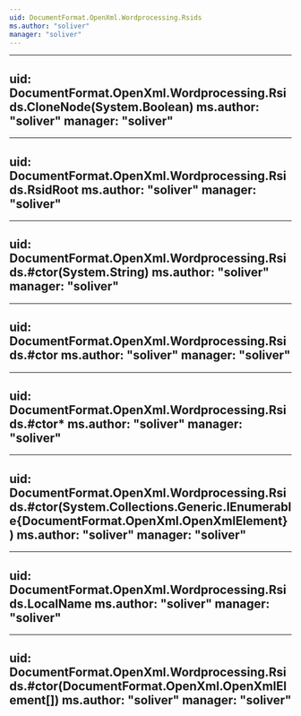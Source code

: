 ```yaml
---
uid: DocumentFormat.OpenXml.Wordprocessing.Rsids
ms.author: "soliver"
manager: "soliver"
---
```


---
uid: DocumentFormat.OpenXml.Wordprocessing.Rsids.CloneNode(System.Boolean)
ms.author: "soliver"
manager: "soliver"
---

---
uid: DocumentFormat.OpenXml.Wordprocessing.Rsids.RsidRoot
ms.author: "soliver"
manager: "soliver"
---

---
uid: DocumentFormat.OpenXml.Wordprocessing.Rsids.#ctor(System.String)
ms.author: "soliver"
manager: "soliver"
---

---
uid: DocumentFormat.OpenXml.Wordprocessing.Rsids.#ctor
ms.author: "soliver"
manager: "soliver"
---

---
uid: DocumentFormat.OpenXml.Wordprocessing.Rsids.#ctor*
ms.author: "soliver"
manager: "soliver"
---

---
uid: DocumentFormat.OpenXml.Wordprocessing.Rsids.#ctor(System.Collections.Generic.IEnumerable{DocumentFormat.OpenXml.OpenXmlElement})
ms.author: "soliver"
manager: "soliver"
---

---
uid: DocumentFormat.OpenXml.Wordprocessing.Rsids.LocalName
ms.author: "soliver"
manager: "soliver"
---

---
uid: DocumentFormat.OpenXml.Wordprocessing.Rsids.#ctor(DocumentFormat.OpenXml.OpenXmlElement[])
ms.author: "soliver"
manager: "soliver"
---
